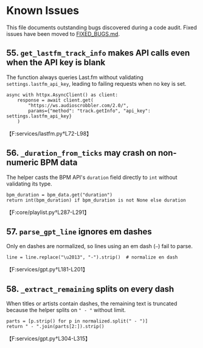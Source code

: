 # Known Issues

This file documents outstanding bugs discovered during a code audit.
Fixed issues have been moved to [FIXED_BUGS.md](FIXED_BUGS.md).


## 55. `get_lastfm_track_info` makes API calls even when the API key is blank
The function always queries Last.fm without validating `settings.lastfm_api_key`, leading to failing requests when no key is set.
```
async with httpx.AsyncClient() as client:
    response = await client.get(
        "https://ws.audioscrobbler.com/2.0/",
        params={"method": "track.getInfo", "api_key": settings.lastfm_api_key}
    )
```
【F:services/lastfm.py†L72-L98】

## 56. `_duration_from_ticks` may crash on non-numeric BPM data
The helper casts the BPM API's ``duration`` field directly to ``int`` without validating its type.
```
bpm_duration = bpm_data.get("duration")
return int(bpm_duration) if bpm_duration is not None else duration
```
【F:core/playlist.py†L287-L291】

## 57. `parse_gpt_line` ignores em dashes
Only en dashes are normalized, so lines using an em dash (`—`) fail to parse.
```
line = line.replace("\u2013", "-").strip()  # normalize en dash
```
【F:services/gpt.py†L181-L201】

## 58. `_extract_remaining` splits on every dash
When titles or artists contain dashes, the remaining text is truncated because the helper splits on ``" - "`` without limit.
```
parts = [p.strip() for p in normalized.split(" - ")]
return " - ".join(parts[2:]).strip()
```
【F:services/gpt.py†L304-L315】
